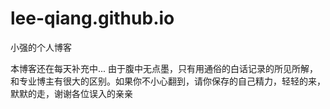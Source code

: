 # lee-qiang.github.io
小强的个人博客


本博客还在每天补充中...
由于腹中无点墨，只有用通俗的白话记录的所见所解，和专业博主有很大的区别。如果你不小心翻到，请你保存的自己精力，轻轻的来，默默的走，谢谢各位误入的亲亲
